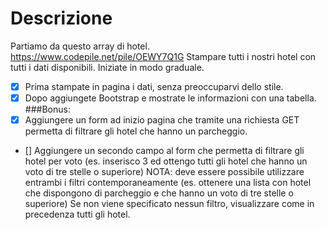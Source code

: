 # Descrizione
Partiamo da questo array di hotel. https://www.codepile.net/pile/OEWY7Q1G
Stampare tutti i nostri hotel con tutti i dati disponibili.
Iniziate in modo graduale.
- [X] Prima stampate in pagina i dati, senza preoccuparvi dello stile.
- [X] Dopo aggiungete Bootstrap e mostrate le informazioni con una tabella.
###Bonus:
- [X] Aggiungere un form ad inizio pagina che tramite una richiesta GET permetta di filtrare gli hotel che hanno un parcheggio.
- [] Aggiungere un secondo campo al form che permetta di filtrare gli hotel per voto (es. inserisco 3 ed ottengo tutti gli hotel che hanno un voto di tre stelle o superiore)
NOTA: deve essere possibile utilizzare entrambi i filtri contemporaneamente (es. ottenere una lista con hotel che dispongono di parcheggio e che hanno un voto di tre stelle o superiore)
Se non viene specificato nessun filtro, visualizzare come in precedenza tutti gli hotel.